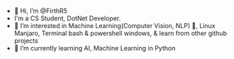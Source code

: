 - 👋 Hi, I’m @FirthR5
- I'm a CS Student, DotNet Developer.
- 👀 I’m interested in Machine Learning(Computer Vision, NLP) 🎯, Linux Manjaro, Terminal bash & powershell windows, & learn from other github projects
- 🌱 I’m currently learning AI, Machine Learning in Python 

<!---
- Version 1.0
--->
